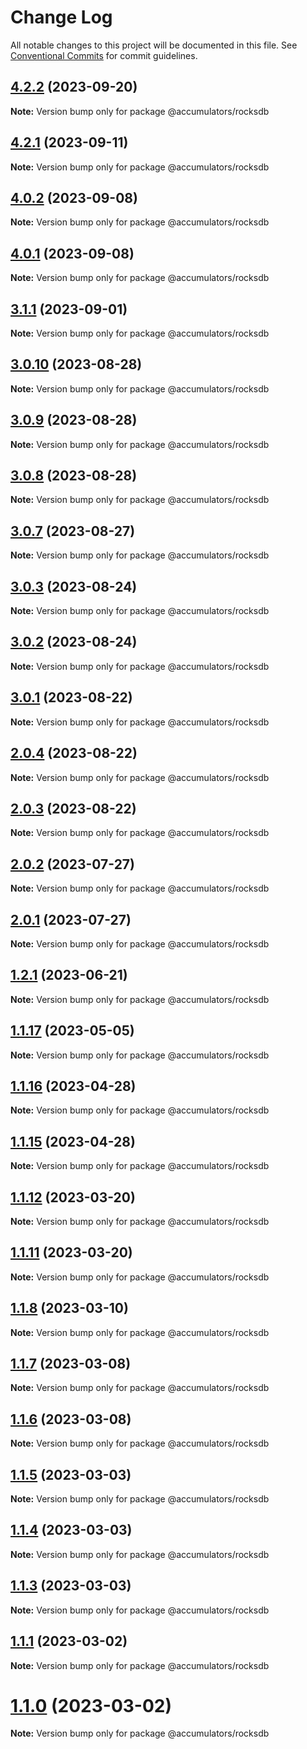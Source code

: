 # Change Log

All notable changes to this project will be documented in this file.
See [Conventional Commits](https://conventionalcommits.org) for commit guidelines.

## [4.2.2](https://github.com/HerodotusDev/accumulators/compare/v4.2.1...v4.2.2) (2023-09-20)

**Note:** Version bump only for package @accumulators/rocksdb





## [4.2.1](https://github.com/HerodotusDev/accumulators/compare/v4.2.0...v4.2.1) (2023-09-11)

**Note:** Version bump only for package @accumulators/rocksdb





## [4.0.2](https://github.com/HerodotusDev/accumulators/compare/v4.0.1...v4.0.2) (2023-09-08)

**Note:** Version bump only for package @accumulators/rocksdb





## [4.0.1](https://github.com/HerodotusDev/accumulators/compare/v4.0.0...v4.0.1) (2023-09-08)

**Note:** Version bump only for package @accumulators/rocksdb





## [3.1.1](https://github.com/HerodotusDev/accumulators/compare/v3.1.0...v3.1.1) (2023-09-01)

**Note:** Version bump only for package @accumulators/rocksdb





## [3.0.10](https://github.com/HerodotusDev/accumulators/compare/v3.0.9...v3.0.10) (2023-08-28)

**Note:** Version bump only for package @accumulators/rocksdb





## [3.0.9](https://github.com/HerodotusDev/accumulators/compare/v3.0.8...v3.0.9) (2023-08-28)

**Note:** Version bump only for package @accumulators/rocksdb





## [3.0.8](https://github.com/HerodotusDev/accumulators/compare/v3.0.7...v3.0.8) (2023-08-28)

**Note:** Version bump only for package @accumulators/rocksdb





## [3.0.7](https://github.com/HerodotusDev/accumulators/compare/v3.0.6...v3.0.7) (2023-08-27)

**Note:** Version bump only for package @accumulators/rocksdb





## [3.0.3](https://github.com/HerodotusDev/accumulators/compare/v3.0.2...v3.0.3) (2023-08-24)

**Note:** Version bump only for package @accumulators/rocksdb





## [3.0.2](https://github.com/HerodotusDev/accumulators/compare/v3.0.1...v3.0.2) (2023-08-24)

**Note:** Version bump only for package @accumulators/rocksdb





## [3.0.1](https://github.com/HerodotusDev/accumulators/compare/v3.0.0...v3.0.1) (2023-08-22)

**Note:** Version bump only for package @accumulators/rocksdb





## [2.0.4](https://github.com/HerodotusDev/accumulators/compare/v2.0.3...v2.0.4) (2023-08-22)

**Note:** Version bump only for package @accumulators/rocksdb





## [2.0.3](https://github.com/HerodotusDev/accumulators/compare/v2.0.2...v2.0.3) (2023-08-22)

**Note:** Version bump only for package @accumulators/rocksdb





## [2.0.2](https://github.com/HerodotusDev/accumulators/compare/v2.0.1...v2.0.2) (2023-07-27)

**Note:** Version bump only for package @accumulators/rocksdb





## [2.0.1](https://github.com/HerodotusDev/accumulators/compare/v2.1.0...v2.0.1) (2023-07-27)

**Note:** Version bump only for package @accumulators/rocksdb





## [1.2.1](https://github.com/HerodotusDev/accumulators/compare/v1.1.19...v1.2.1) (2023-06-21)

**Note:** Version bump only for package @accumulators/rocksdb





## [1.1.17](https://github.com/HerodotusDev/accumulators/compare/v1.1.16...v1.1.17) (2023-05-05)

**Note:** Version bump only for package @accumulators/rocksdb

## [1.1.16](https://github.com/HerodotusDev/accumulators/compare/v1.1.15...v1.1.16) (2023-04-28)

**Note:** Version bump only for package @accumulators/rocksdb

## [1.1.15](https://github.com/HerodotusDev/accumulators/compare/v1.1.14...v1.1.15) (2023-04-28)

**Note:** Version bump only for package @accumulators/rocksdb

## [1.1.12](https://github.com/HerodotusDev/accumulators/compare/v1.1.11...v1.1.12) (2023-03-20)

**Note:** Version bump only for package @accumulators/rocksdb

## [1.1.11](https://github.com/HerodotusDev/accumulators/compare/v1.1.10...v1.1.11) (2023-03-20)

**Note:** Version bump only for package @accumulators/rocksdb

## [1.1.8](https://github.com/HerodotusDev/accumulators/compare/v1.1.7...v1.1.8) (2023-03-10)

**Note:** Version bump only for package @accumulators/rocksdb

## [1.1.7](https://github.com/HerodotusDev/accumulators/compare/v1.1.6...v1.1.7) (2023-03-08)

**Note:** Version bump only for package @accumulators/rocksdb

## [1.1.6](https://github.com/HerodotusDev/accumulators/compare/v1.1.5...v1.1.6) (2023-03-08)

**Note:** Version bump only for package @accumulators/rocksdb

## [1.1.5](https://github.com/HerodotusDev/accumulators/compare/v1.1.4...v1.1.5) (2023-03-03)

**Note:** Version bump only for package @accumulators/rocksdb

## [1.1.4](https://github.com/HerodotusDev/accumulators/compare/v1.1.3...v1.1.4) (2023-03-03)

**Note:** Version bump only for package @accumulators/rocksdb

## [1.1.3](https://github.com/HerodotusDev/accumulators/compare/v1.1.2...v1.1.3) (2023-03-03)

**Note:** Version bump only for package @accumulators/rocksdb

## [1.1.1](https://github.com/HerodotusDev/accumulators/compare/v1.1.0...v1.1.1) (2023-03-02)

**Note:** Version bump only for package @accumulators/rocksdb

# [1.1.0](https://github.com/HerodotusDev/accumulators/compare/v1.1.0-alpha.0...v1.1.0) (2023-03-02)

**Note:** Version bump only for package @accumulators/rocksdb
